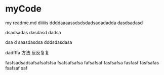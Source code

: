 # myCode
my readme.md
diiiiis
ddddaaaassdsdsdadsadadadda
dasdsadasd

dsadsadas
dasdasd
dadsa

dsa
d
saasdasdsa
dddsdasdasa


dadfffa
方法
反反复复

fasfsadsadsafsafsafsfsa
fsafsafsafsa
fafsafsaf
fasfsafsa
fasfasf
fasfsafas
fsafsaf
saf
